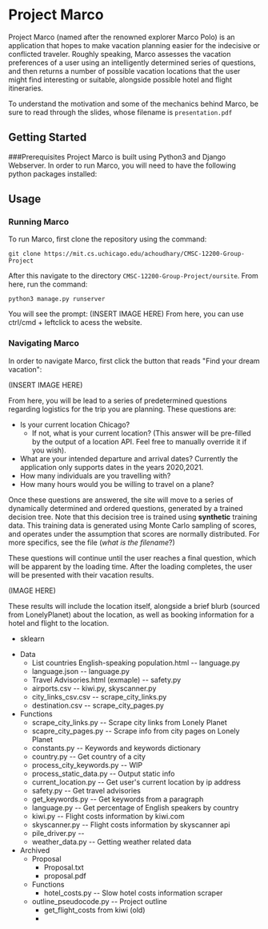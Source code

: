 # Project Marco
Project Marco (named after the renowned explorer Marco Polo) is an application that 
hopes to make vacation planning easier for the indecisive or conflicted traveler. Roughly speaking, 
Marco assesses the vacation preferences of a user using an intelligently determined series of 
questions, and then returns a number of possible vacation locations that the user might
find interesting or suitable, alongside possible hotel and flight itineraries.

To understand the motivation and some of the mechanics behind Marco, be sure to read through the slides, whose filename is `presentation.pdf `

## Getting Started

###Prerequisites
Project Marco is built using Python3 and Django Webserver. In order to run Marco, you will need to have the following python packages installed:

## Usage 
### Running Marco
To run Marco, first clone the repository using the command:

```
git clone https://mit.cs.uchicago.edu/achoudhary/CMSC-12200-Group-Project
```
After this navigate to the directory `CMSC-12200-Group-Project/oursite`. From here, run the command:
```
python3 manage.py runserver
```
You will see the prompt:
(INSERT IMAGE HERE)
From here, you can use ctrl/cmd + leftclick to acess the website. 

### Navigating Marco
In order to navigate Marco, first click the button that reads "Find your dream vacation":

(INSERT IMAGE HERE)

From here, you will be lead to a series of predetermined questions regarding logistics for the trip you are planning. These questions are:

* Is your current location Chicago?
    * If not, what is your current location? (This answer will be pre-filled by the output of a location API. Feel free to manually override it if you wish).
* What are your intended departure and arrival dates? Currently the application only supports dates in the years 2020,2021.
* How many individuals are you travelling with?
* How many hours would you be willing to travel on a plane?

Once these questions are answered, the site will move to a series of dynamically determined and ordered questions, generated by a trained decision tree.
Note that this decision tree is trained using **synthetic** training data. This training data is generated using Monte Carlo sampling of scores, and operates 
under the assumption that scores are normally distributed. For more specifics, see the file (*what is the filename*?)

These questions will continue until the user reaches a final question, which will be apparent by the loading time. After the loading completes, the user will 
be presented with their vacation results.

(IMAGE HERE)

These results will include the location itself, alongside a brief blurb (sourced from LonelyPlanet) about the location, as well as booking information
for a hotel and flight to the location. 



* sklearn



- Data
    - List countries English-speaking population.html -- language.py
    - language.json -- language.py
    - Travel Advisories.html (exmaple) -- safety.py
    - airports.csv -- kiwi.py, skyscanner.py
    - city_links_csv.csv -- scrape_city_links.py
    - destination.csv -- scrape_city_pages.py
- Functions
    - scrape_city_links.py -- Scrape city links from Lonely Planet
    - scapre_city_pages.py -- Scrape info from city pages on Lonely Planet
    - constants.py -- Keywords and keywords dictionary
    - country.py -- Get country of a city
    - process_city_keywords.py -- WIP
    - process_static_data.py -- Output static info
    - current_location.py -- Get user's current location by ip address
    - safety.py -- Get travel advisories
    - get_keywords.py -- Get keywords from a paragraph
    - language.py -- Get percentage of English speakers by country
    - kiwi.py -- Flight costs information by kiwi.com
    - skyscanner.py -- Flight costs information by skyscanner api
    - pile_driver.py -- 
    - weather_data.py -- Getting weather related data
- Archived
    - Proposal
        - Proposal.txt
        - proposal.pdf
    - Functions
        - hotel_costs.py -- Slow hotel costs information scraper
    - outline_pseudocode.py -- Project outline
        - get_flight_costs from kiwi (old)
        - 

